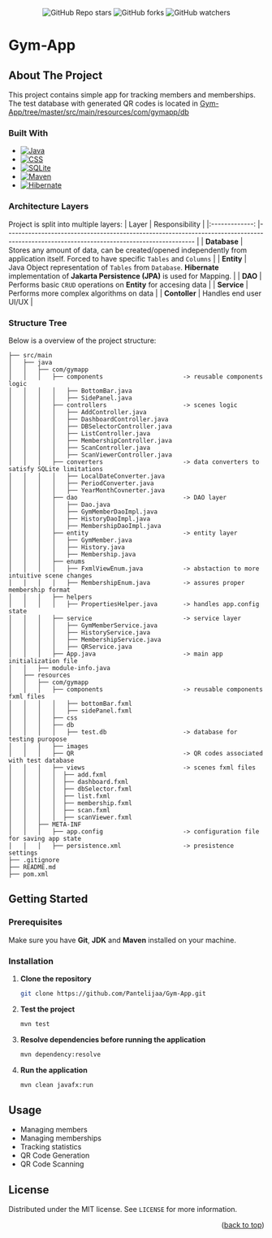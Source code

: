 <div align="center">
   
   ![GitHub Repo stars](https://img.shields.io/github/stars/Pantelijaa/Gym-App?style=flat&logo=github&color=%23d05613)
   ![GitHub forks](https://img.shields.io/github/forks/Pantelijaa/Gym-App?style=flat&logo=github&color=%234b9607)
   ![GitHub watchers](https://img.shields.io/github/watchers/Pantelijaa/Gym-App?style=flat&logo=github&color=%23143ee8)
   
</div>

<a id="readme-top"></a>

# Gym-App

## About The Project

This project contains simple app for tracking members and memberships. The test database with generated QR codes is located in [Gym-App/tree/master/src/main/resources/com/gymapp/db](https://github.com/Pantelijaa/Gym-App/tree/master/src/main/resources/com/gymapp/db)

### Built With
* [![Java][Java-badge]][Java-url]
* [![CSS][CSS-badge]][CSS-url]
* [![SQLite][SQLite-badge]][SQLite-url]
* [![Maven][Maven-badge]][Maven-url]
* [![Hibernate][Hibernate-badge]][Hibernate-url]

### Architecture Layers
Project is split into multiple layers:
|     Layer     	| Responsibility                                                                                                                         	|
|:-------------:	|----------------------------------------------------------------------------------------------------------------------------------------	|
|  **Database** 	| Stores any amount of data, can be created/opened independently from application itself. Forced to have specific `Tables` and `Columns` 	|
|   **Entity**  	| Java Object representation of `Tables` from `Database`. **Hibernate** implementation of **Jakarta Persistence (JPA)** is used for Mapping.   	|
|    **DAO**    	| Performs basic `CRUD` operations on **Entity** for accesing data                                                                       	|
|  **Service**  	| Performs more complex algorithms on data                                                                                               	|
| **Contoller** 	| Handles end user UI/UX                                                                                                         	|

### Structure Tree
Below is a overview of the project structure:

```
├── src/main
│   ├── java
│   │   ├── com/gymapp
│   │   │   ├── components                      -> reusable components logic
│   │   │   │   ├── BottomBar.java
│   │   │   │   ├── SidePanel.java
│   │   │   ├── controllers                     -> scenes logic
│   │   │   │   ├── AddController.java
│   │   │   │   ├── DashboardController.java
│   │   │   │   ├── DBSelectorController.java
│   │   │   │   ├── ListController.java
│   │   │   │   ├── MembershipController.java
│   │   │   │   ├── ScanController.java
│   │   │   │   ├── ScanViewerController.java
│   │   │   ├── converters                      -> data converters to satisfy SQLite limitations
│   │   │   │   ├── LocalDateConverter.java
│   │   │   │   ├── PeriodConverter.java
│   │   │   │   ├── YearMonthCovnerter.java
│   │   │   ├── dao                             -> DAO layer
│   │   │   │   ├── Dao.java
│   │   │   │   ├── GymMemberDaoImpl.java
│   │   │   │   ├── HistoryDaoImpl.java
│   │   │   │   ├── MembershipDaoImpl.java
│   │   │   ├── entity                          -> entity layer
│   │   │   │   ├── GymMember.java
│   │   │   │   ├── History.java
│   │   │   │   ├── Membership.java
│   │   │   ├── enums                     
│   │   │   │   ├── FxmlViewEnum.java           -> abstaction to more intuitive scene changes
│   │   │   │   ├── MembershipEnum.java         -> assures proper membership format
│   │   │   ├── helpers
│   │   │   │   ├── PropertiesHelper.java       -> handles app.config state
│   │   │   ├── service                         -> service layer
│   │   │   │   ├── GymMemberService.java
│   │   │   │   ├── HistoryService.java
│   │   │   │   ├── MembershipService.java
│   │   │   │   ├── QRService.java
│   │   │   ├── App.java                        -> main app initialization file
│   │   ├── module-info.java
│   ├── resources
│   │   ├── com/gymapp
│   │   │   ├── components                      -> reusable components fxml files
│   │   │   │   ├── bottomBar.fxml
│   │   │   │   ├── sidePanel.fxml
│   │   │   ├── css
│   │   │   ├── db
│   │   │   │   ├── test.db                     -> database for testing puropose
│   │   │   ├── images
│   │   │   ├── QR                              -> QR codes associated with test database
│   │   │   ├── views                           -> scenes fxml files
│   │   │   │  ├── add.fxml
│   │   │   │  ├── dashboard.fxml
│   │   │   │  ├── dbSelector.fxml
│   │   │   │  ├── list.fxml
│   │   │   │  ├── membership.fxml
│   │   │   │  ├── scan.fxml
│   │   │   │  ├── scanViewer.fxml
│   │   ├── META-INF
│   │   │   ├── app.config                      -> configuration file for saving app state
│   │   │   ├── persistence.xml                 -> presistence settings
├── .gitignore
├── README.md
├── pom.xml
```

## Getting Started

### Prerequisites

Make sure you have **Git**, **JDK** and **Maven** installed on your machine.

### Installation

1. **Clone the repository**
   
   ```bash
   git clone https://github.com/Pantelijaa/Gym-App.git
   ```

2. **Test the project**
   ```bash
   mvn test
   ```

3. **Resolve dependencies before running the application**
   
   ```bash
   mvn dependency:resolve
   ```
   
4. **Run the application**
   
   ```bash
   mvn clean javafx:run
   ```

## Usage
* Managing members
* Managing memberships
* Tracking statistics
* QR Code Generation
* QR Code Scanning

## License

Distributed under the MIT license. See `LICENSE` for more information.

<p align="right">(<a href="#readme-top">back to top</a>)</p>

[Java-badge]: https://img.shields.io/badge/Java-%23db8437?style=for-the-badge&logo=openjdk&link=https%3A%2F%2Fwww.java.com%2Fen%2F
[Java-url]: https://www.java.com/en/
[CSS-badge]: https://img.shields.io/badge/CSS-%23663399?style=for-the-badge&logo=css
[CSS-url]: /
[SQLite-badge]: https://img.shields.io/badge/Maven-%23C71A36?style=for-the-badge&logo=apachemaven&link=https%3A%2F%2Fmaven.apache.org%2F
[SQLite-url]: https://maven.apache.org/
[Maven-badge]: https://img.shields.io/badge/SQLite-%23003B57?style=for-the-badge&logo=sqlite&link=https%3A%2F%2Fwww.sqlite.org%2F
[Maven-url]: https://www.sqlite.org
[Hibernate-badge]: https://img.shields.io/badge/-Hibernate-%2359666C?style=for-the-badge&logo=hibernate
[Hibernate-url]: https://hibernate.org/
[GitHub-badge]: https://img.shields.io/badge/GitHub-%23181717?style=for-the-badge&logo=github&link=https%3A%2F%2Fwww.github.com/%2F
[GitHub-url]: https://github.com/




